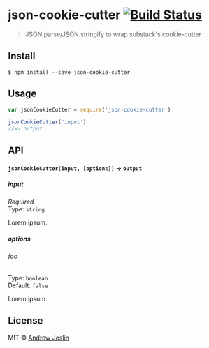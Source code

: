 # json-cookie-cutter [![Build Status](https://travis-ci.org/ajoslin/json-cookie-cutter.svg?branch=master)](https://travis-ci.org/ajoslin/json-cookie-cutter)

> JSON.parse/JSON.stringify to wrap substack's cookie-cutter


## Install

```
$ npm install --save json-cookie-cutter
```


## Usage

```js
var jsonCookieCutter = require('json-cookie-cutter')

jsonCookieCutter('input')
//=> output
```

## API

#### `jsonCookieCutter(input, [options])` -> `output`

##### input

*Required*  
Type: `string`

Lorem ipsum.

##### options

###### foo

Type: `boolean`  
Default: `false`

Lorem ipsum.


## License

MIT © [Andrew Joslin](http://ajoslin.com)

